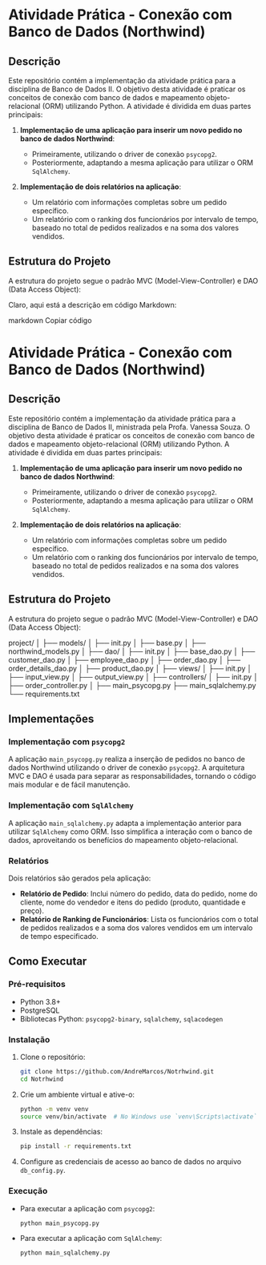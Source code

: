 # Atividade Prática - Conexão com Banco de Dados (Northwind)

## Descrição
Este repositório contém a implementação da atividade prática para a disciplina de Banco de Dados II. O objetivo desta atividade é praticar os conceitos de conexão com banco de dados e mapeamento objeto-relacional (ORM) utilizando Python. A atividade é dividida em duas partes principais:

1. **Implementação de uma aplicação para inserir um novo pedido no banco de dados Northwind**:
    - Primeiramente, utilizando o driver de conexão `psycopg2`.
    - Posteriormente, adaptando a mesma aplicação para utilizar o ORM `SqlAlchemy`.

2. **Implementação de dois relatórios na aplicação**:
    - Um relatório com informações completas sobre um pedido específico.
    - Um relatório com o ranking dos funcionários por intervalo de tempo, baseado no total de pedidos realizados e na soma dos valores vendidos.
  
## Estrutura do Projeto

A estrutura do projeto segue o padrão MVC (Model-View-Controller) e DAO (Data Access Object):


Claro, aqui está a descrição em código Markdown:

markdown
Copiar código
# Atividade Prática - Conexão com Banco de Dados (Northwind)

## Descrição

Este repositório contém a implementação da atividade prática para a disciplina de Banco de Dados II, ministrada pela Profa. Vanessa Souza. O objetivo desta atividade é praticar os conceitos de conexão com banco de dados e mapeamento objeto-relacional (ORM) utilizando Python. A atividade é dividida em duas partes principais:

1. **Implementação de uma aplicação para inserir um novo pedido no banco de dados Northwind**:
    - Primeiramente, utilizando o driver de conexão `psycopg2`.
    - Posteriormente, adaptando a mesma aplicação para utilizar o ORM `SqlAlchemy`.

2. **Implementação de dois relatórios na aplicação**:
    - Um relatório com informações completas sobre um pedido específico.
    - Um relatório com o ranking dos funcionários por intervalo de tempo, baseado no total de pedidos realizados e na soma dos valores vendidos.

## Estrutura do Projeto

A estrutura do projeto segue o padrão MVC (Model-View-Controller) e DAO (Data Access Object):

project/
│
├── models/
│ ├── init.py
│ ├── base.py
│ ├── northwind_models.py
│
├── dao/
│ ├── init.py
│ ├── base_dao.py
│ ├── customer_dao.py
│ ├── employee_dao.py
│ ├── order_dao.py
│ ├── order_details_dao.py
│ ├── product_dao.py
│
├── views/
│ ├── init.py
│ ├── input_view.py
│ ├── output_view.py
│
├── controllers/
│ ├── init.py
│ ├── order_controller.py
│
├── main_psycopg.py
├── main_sqlalchemy.py
└── requirements.txt

## Implementações

### Implementação com `psycopg2`
A aplicação `main_psycopg.py` realiza a inserção de pedidos no banco de dados Northwind utilizando o driver de conexão `psycopg2`. A arquitetura MVC e DAO é usada para separar as responsabilidades, tornando o código mais modular e de fácil manutenção.

### Implementação com `SqlAlchemy`
A aplicação `main_sqlalchemy.py` adapta a implementação anterior para utilizar `SqlAlchemy` como ORM. Isso simplifica a interação com o banco de dados, aproveitando os benefícios do mapeamento objeto-relacional.

### Relatórios
Dois relatórios são gerados pela aplicação:
- **Relatório de Pedido**: Inclui número do pedido, data do pedido, nome do cliente, nome do vendedor e itens do pedido (produto, quantidade e preço).
- **Relatório de Ranking de Funcionários**: Lista os funcionários com o total de pedidos realizados e a soma dos valores vendidos em um intervalo de tempo especificado.

## Como Executar

### Pré-requisitos

- Python 3.8+
- PostgreSQL
- Bibliotecas Python: `psycopg2-binary`, `sqlalchemy`, `sqlacodegen`


### Instalação

1. Clone o repositório:
    ```bash
    git clone https://github.com/AndreMarcos/Notrhwind.git
    cd Notrhwind
    ```
2. Crie um ambiente virtual e ative-o:
    ```bash
    python -m venv venv
    source venv/bin/activate  # No Windows use `venv\Scripts\activate`
    ```
3. Instale as dependências:
    ```bash
    pip install -r requirements.txt
    ```
4. Configure as credenciais de acesso ao banco de dados no arquivo `db_config.py`.

### Execução

- Para executar a aplicação com `psycopg2`:
    ```bash
    python main_psycopg.py
    ```

- Para executar a aplicação com `SqlAlchemy`:
    ```bash
    python main_sqlalchemy.py
    ```


